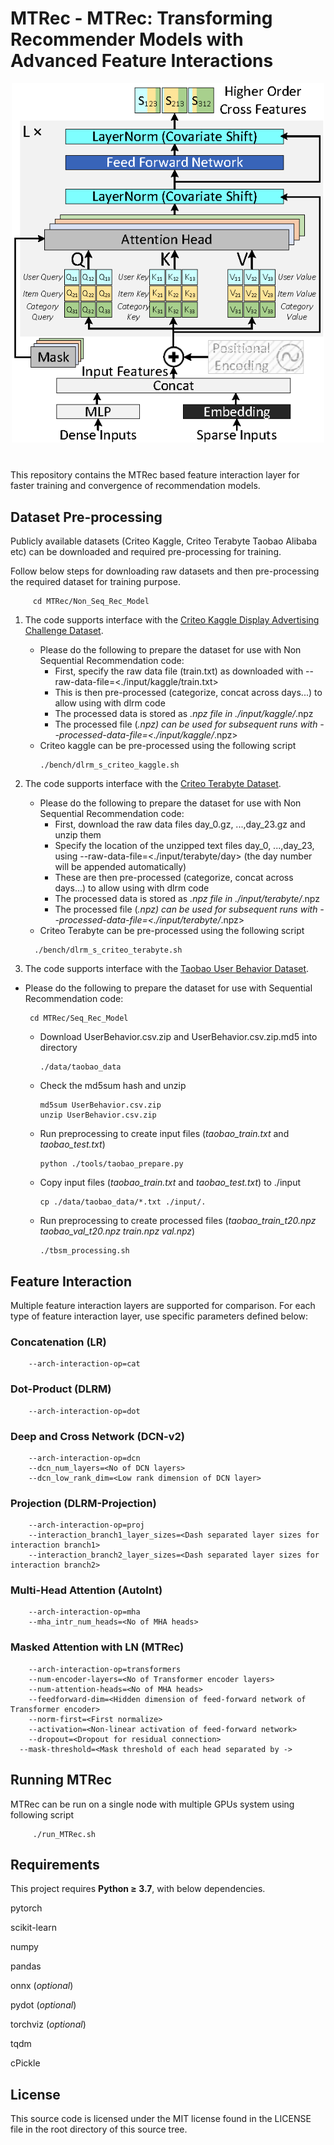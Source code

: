 # MTRec - MTRec: Transforming Recommender Models with Advanced Feature Interactions

<img src="images/MTRec.png" alt="MTRec" style="width:500px;display:block;margin-left:auto;margin-right:auto;"/><br>
<div style="text-align: center; margin: 20pt">
  <figcaption style="font-style: italic;"></figcaption>
</div>

This repository contains the MTRec based feature interaction layer for faster training and convergence of recommendation models.

## Dataset Pre-processing

Publicly available datasets (Criteo Kaggle, Criteo Terabyte Taobao Alibaba etc) can be downloaded and required pre-processing for training.

Follow below steps for downloading raw datasets and then pre-processing the required dataset for training purpose.

```
     cd MTRec/Non_Seq_Rec_Model

```
1) The code supports interface with the [Criteo Kaggle Display Advertising Challenge Dataset](https://labs.criteo.com/2014/02/kaggle-display-advertising-challenge-dataset/).
   - Please do the following to prepare the dataset for use with Non Sequential Recommendation code:
     - First, specify the raw data file (train.txt) as downloaded with --raw-data-file=<./input/kaggle/train.txt>
     - This is then pre-processed (categorize, concat across days...) to allow using with dlrm code
     - The processed data is stored as *.npz file in ./input/kaggle/*.npz
     - The processed file (*.npz) can be used for subsequent runs with --processed-data-file=<./input/kaggle/*.npz>
   - Criteo kaggle can be pre-processed using the following script
     ```
     ./bench/dlrm_s_criteo_kaggle.sh
     ```

2) The code supports interface with the [Criteo Terabyte Dataset](https://labs.criteo.com/2013/12/download-terabyte-click-logs/).
   - Please do the following to prepare the dataset for use with Non Sequential Recommendation code:
     - First, download the raw data files day_0.gz, ...,day_23.gz and unzip them
     - Specify the location of the unzipped text files day_0, ...,day_23, using --raw-data-file=<./input/terabyte/day> (the day number will be appended automatically)
     - These are then pre-processed (categorize, concat across days...) to allow using with dlrm code
     - The processed data is stored as *.npz file in ./input/terabyte/*.npz
     - The processed file (*.npz) can be used for subsequent runs with --processed-data-file=<./input/terabyte/*.npz>
   - Criteo Terabyte can be pre-processed using the following script
    ```
      ./bench/dlrm_s_criteo_terabyte.sh
    ```

3) The code supports interface with the [Taobao User Behavior Dataset](https://tianchi.aliyun.com/dataset/dataDetail?dataId=649&userId=1).
- Please do the following to prepare the dataset for use with Sequential Recommendation code:
    ```
     cd MTRec/Seq_Rec_Model

  ```
    - Download UserBehavior.csv.zip and UserBehavior.csv.zip.md5 into directory
      ```
      ./data/taobao_data
      ```
    - Check the md5sum hash and unzip
       ```
       md5sum UserBehavior.csv.zip
       unzip UserBehavior.csv.zip
       ```
    - Run preprocessing to create input files (*taobao_train.txt* and *taobao_test.txt*)
       ```
       python ./tools/taobao_prepare.py
       ```
    - Copy input files (*taobao_train.txt* and *taobao_test.txt*) to ./input
       ```
       cp ./data/taobao_data/*.txt ./input/.
       ```
    - Run preprocessing to create processed files (*taobao_train_t20.npz* *taobao_val_t20.npz* *train.npz* *val.npz*)
       ```
       ./tbsm_processing.sh
       ```

## Feature Interaction

Multiple feature interaction layers are supported for comparison.
For each type of feature interaction layer, use specific parameters defined below:

### Concatenation (LR)
```shell
	--arch-interaction-op=cat
```

### Dot-Product (DLRM)
```shell
	--arch-interaction-op=dot
```

### Deep and Cross Network (DCN-v2)
```shell
	--arch-interaction-op=dcn
	--dcn_num_layers=<No of DCN layers>
	--dcn_low_rank_dim=<Low rank dimension of DCN layer>
```

### Projection (DLRM-Projection)
```shell
	--arch-interaction-op=proj
	--interaction_branch1_layer_sizes=<Dash separated layer sizes for interaction branch1>
	--interaction_branch2_layer_sizes=<Dash separated layer sizes for interaction branch2>
```

### Multi-Head Attention (AutoInt)
```shell
	--arch-interaction-op=mha
	--mha_intr_num_heads=<No of MHA heads>
```

### Masked Attention with LN (MTRec)
```shell
	--arch-interaction-op=transformers
	--num-encoder-layers=<No of Transformer encoder layers>
	--num-attention-heads=<No of MHA heads>
	--feedforward-dim=<Hidden dimension of feed-forward network of Transformer encoder>
	--norm-first=<First normalize>
	--activation=<Non-linear activation of feed-forward network>
	--dropout=<Dropout for residual connection>
  --mask-threshold=<Mask threshold of each head separated by ->
```

## Running MTRec
MTRec can be run on a single node with multiple GPUs system using following script
```
     ./run_MTRec.sh
```

Requirements
-------------

This project requires **Python $\geq$ 3.7**, with below dependencies.

pytorch

scikit-learn

numpy

pandas

onnx (*optional*)

pydot (*optional*)

torchviz (*optional*)

tqdm

cPickle


License
-------
This source code is licensed under the MIT license found in the
LICENSE file in the root directory of this source tree.








